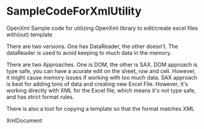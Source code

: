 # SampleCodeForXmlUtility

OpenXml
Sample code for utilizing OpenXml library to edit/create excel files with(out) template

There are two versions.
One has DataReader, the other doesn't. The dataReader is used to avoid keeping to much data in the memory.

There are two Approaches. One is DOM, the other is SAX.
DOM approach is type safe, you can have a acurate edit on the sheet, row and cell. However, it might cause memory issues if working with too much data.
SAX approach is best for adding tons of data and creating new Excel File. However, it's working directly with XML for the Excel file,
which means it's not type safe, and has strict format rules.

There is also a tool for copying a template so that the format matches XML

XmlDocument

